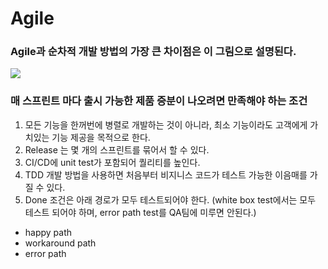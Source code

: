 # Agile
### Agile과 순차적 개발 방법의 가장 큰 차이점은 이 그림으로 설명된다.

![](https://pbs.twimg.com/media/CoIEpFGXgAE27dK.png)

### 매 스프린트 마다 출시 가능한 제품 증분이 나오려면 만족해야 하는 조건
1) 모든 기능을 한꺼번에 병렬로 개발하는 것이 아니라, 최소 기능이라도 고객에게 가치있는 기능 제공을 목적으로 한다.
2) Release 는 몇 개의 스프린트를 묶어서 할 수 있다.
3) CI/CD에 unit test가 포함되어 퀄리티를 높인다.
4) TDD 개발 방법을 사용하면 처음부터 비지니스 코드가 테스트 가능한 이음매를 가질 수 있다.
4) Done 조건은 아래 경로가 모두 테스트되어야 한다. (white box test에서는 모두 테스트 되어야 하며, error path test를 QA팀에 미루면 안된다.)
  - happy path
  - workaround path
  - error path
